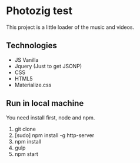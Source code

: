# Photozig test

This project is a little loader of the music and videos.

## Technologies

- JS Vanilla
- Jquery (Just to get JSONP)
- CSS
- HTML5
- Materialize.css

## Run in local machine

You need install first, node and npm.

1. git clone 
2. [sudo] npm install -g http-server
3. npm install
4. gulp
5. npm start

